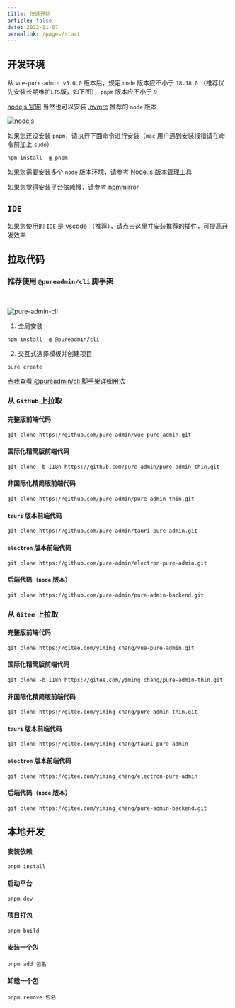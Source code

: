 ```yaml
---
title: 快速开始
article: false
date: 2022-11-07
permalink: /pages/start
---
```


## 开发环境

从 `vue-pure-admin v5.0.0` 版本后，规定 `node` 版本应不小于 `18.18.0` （推荐优先安装长期维护`LTS`版，如下图），`pnpm` 版本应不小于 `9`

[nodejs 官网](https://nodejs.org/en/download/package-manager) 当然也可以安装 [.nvmrc](https://github.com/pure-admin/vue-pure-admin/blob/main/.nvmrc#L1) 推荐的 `node` 版本

![nodejs](~@alias/img/guide/nodejs.jpg)

如果您还没安装 `pnpm`，请执行下面命令进行安装（`mac` 用户遇到安装报错请在命令前加上 `sudo`）

```
npm install -g pnpm
```

如果您需要安装多个 `node` 版本环境，请参考 [Node.js 版本管理工具](/pages/FAQ/#%E5%B9%B3%E5%8F%B0%E8%A6%81%E6%B1%82-node-%E7%89%88%E6%9C%AC%E5%BA%94%E4%B8%8D%E5%B0%8F%E4%BA%8E-18-18-0-%E3%80%81pnpm-%E7%89%88%E6%9C%AC%E5%BA%94%E4%B8%8D%E5%B0%8F%E4%BA%8E-9-%E4%BD%86%E6%98%AF%E5%AE%9E%E9%99%85%E5%BC%80%E5%8F%91%E6%9C%89%E7%9A%84%E9%A1%B9%E7%9B%AE%E9%9C%80%E8%A6%81%E6%AF%94%E8%BF%99%E4%BA%9B%E4%BD%8E%E7%9A%84%E7%89%88%E6%9C%AC%E6%80%8E%E4%B9%88%E8%A7%A3%E5%86%B3%E5%91%A2)

如果您觉得安装平台依赖慢，请参考 [npmmirror](/pages/FAQ/#安装依赖慢-如何解决)

## `IDE`

如果您使用的 `IDE` 是 [vscode](https://code.visualstudio.com/) （推荐），[请点击这里并安装推荐的插件](/pages/vscode/#extensions-json)，可提高开发效率

## 拉取代码

### 推荐使用 `@pureadmin/cli` 脚手架

<br/>

![pure-admin-cli](~@alias/img/max/pure-admin-cli.gif)

1. 全局安装

```
npm install -g @pureadmin/cli
```

2. 交互式选择模板并创建项目

```
pure create
```

[点我查看 @pureadmin/cli 脚手架详细用法](https://github.com/pure-admin/pure-admin-cli#pureadmincli)

### 从 `GitHub` 上拉取

#### 完整版前端代码

```
git clone https://github.com/pure-admin/vue-pure-admin.git
```

#### 国际化精简版前端代码

```
git clone -b i18n https://github.com/pure-admin/pure-admin-thin.git
```

#### 非国际化精简版前端代码

```
git clone https://github.com/pure-admin/pure-admin-thin.git
```

#### `tauri` 版本前端代码

```
git clone https://github.com/pure-admin/tauri-pure-admin.git
```

#### `electron` 版本前端代码

```
git clone https://github.com/pure-admin/electron-pure-admin.git
```

#### 后端代码（`node` 版本）

```
git clone https://github.com/pure-admin/pure-admin-backend.git
```

### 从 `Gitee` 上拉取

#### 完整版前端代码

```
git clone https://gitee.com/yiming_chang/vue-pure-admin.git
```

#### 国际化精简版前端代码

```
git clone -b i18n https://gitee.com/yiming_chang/pure-admin-thin.git
```

#### 非国际化精简版前端代码

```
git clone https://gitee.com/yiming_chang/pure-admin-thin.git
```

#### `tauri` 版本前端代码

```
git clone https://gitee.com/yiming_chang/tauri-pure-admin
```

#### `electron` 版本前端代码

```
git clone https://gitee.com/yiming_chang/electron-pure-admin
```

#### 后端代码（`node` 版本）

```
git clone https://gitee.com/yiming_chang/pure-admin-backend.git
```

## 本地开发

#### 安装依赖

```
pnpm install
```

#### 启动平台

```
pnpm dev
```

#### 项目打包

```
pnpm build
```

#### 安装一个包

```
pnpm add 包名
```

#### 卸载一个包

```
pnpm remove 包名
```
